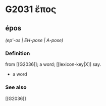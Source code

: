 # G2031 ἔπος

## épos

_(ep'-os | EH-pose | A-pose)_

### Definition

from [[G2036]]; a word; [[lexicon-key|X]] say.

- a word

### See also

[[G2036]]

